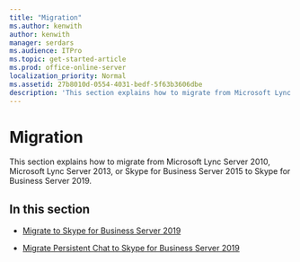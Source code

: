 ```yaml
---
title: "Migration"
ms.author: kenwith
author: kenwith
manager: serdars
ms.audience: ITPro
ms.topic: get-started-article
ms.prod: office-online-server
localization_priority: Normal
ms.assetid: 27b8010d-0554-4031-bedf-5f63b3606dbe
description: 'This section explains how to migrate from Microsoft Lync Server 2010, Microsoft Lync Server 2013, or Skype for Business Server 2015 to Skype for Business Server 2019.'
---
```


# Migration
This section explains how to migrate from Microsoft Lync Server 2010, Microsoft Lync Server 2013, or Skype for Business Server 2015 to Skype for Business Server 2019.
  
## In this section

- [Migrate to Skype for Business Server 2019](migration-to-skype-for-business-server-2019/migration-to-skype-for-business-server-2019.md)

- [Migrate Persistent Chat to Skype for Business Server 2019](migration-group-chat/migration-from-group-chat.md)